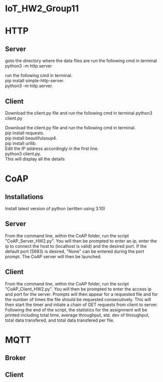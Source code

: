 # IoT_HW2_Group11

# HTTP
## Server
goto the directory where the data files are run the following cmd in terminal python3 -m http.server

run the following cmd in terminal. <br />
 pip install simple-http-server. <br />
 python3 -m http.server. <br />
 
## Client
Download the client.py file and run the following cmd in terminal python3 client.py

Download the client.py file
and run the following cmd in terminal. <br />
pip install requests. <br />
 pip install beautifulsoup4. <br />
 pip install urllib. <br />
Edit the IP address accordingly in the first line. <br />
 python3 client.py. <br />
This will display all the details 

# CoAP
## Installations
Install latest version of python (written using 3.10)

## Server
From the command line, within the CoAP folder, run the script "CoAP_Server_HW2.py". You will then be prompted to enter an ip, enter the ip to connect the host to (localhost is valid) and the desired port. If the default port (5683) is desired, "None" can be entered during the port prompt. The CoAP server will then be launched.

## Client
From the command line, within the CoAP folder, run the script "CoAP_Client_HW2.py". You will then be prompted to enter the access ip and port for the server. Prompts will then appear for a requested file and for the number of times the file should be requested consecutively. This will then start the timer and intiate a chain of GET requests from client to server. Following the end of the script, the statistics for the assignment will be printed including total time, average throughput, std. dev of throughput, total data transfered, and total data transfered per file.


# MQTT
## Broker

## Client
